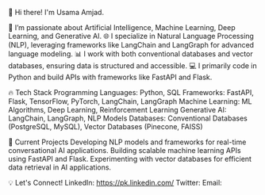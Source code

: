 👋 Hi there! I'm Usama Amjad.

🔭 I’m passionate about Artificial Intelligence, Machine Learning, Deep Learning, and Generative AI.
🌐 I specialize in Natural Language Processing (NLP), leveraging frameworks like LangChain and LangGraph for advanced language modeling.
📊 I work with both conventional databases and vector databases, ensuring data is structured and accessible.
💻 I primarily code in Python and build APIs with frameworks like FastAPI and Flask.

🔥 Tech Stack
Programming Languages: Python, SQL
Frameworks: FastAPI, Flask, TensorFlow, PyTorch, LangChain, LangGraph
Machine Learning: ML Algorithms, Deep Learning, Reinforcement Learning
Generative AI: LangChain, LangGraph, NLP Models
Databases: Conventional Databases (PostgreSQL, MySQL), Vector Databases (Pinecone, FAISS)

🌱 Current Projects
Developing NLP models and frameworks for real-time conversational AI applications.
Building scalable machine learning APIs using FastAPI and Flask.
Experimenting with vector databases for efficient data retrieval in AI applications.

💡 Let's Connect!
LinkedIn: https://pk.linkedin.com/
Twitter: 
Email: 

